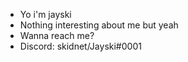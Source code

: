- Yo i'm jayski
- Nothing interesting about me but yeah
- Wanna reach me?
- Discord: skidnet/Jayski#0001

<!---
JayskiKekw/JayskiKekw is a ✨ special ✨ repository because its `README.md` (this file) appears on your GitHub profile.
You can click the Preview link to take a look at your changes.
--->
